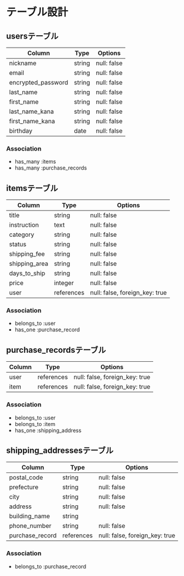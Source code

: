 # テーブル設計

## usersテーブル

| Column              | Type      | Options     |
| ------------------- | --------- | ----------- |
| nickname            | string    | null: false |
| email               | string    | null: false |
| encrypted_password  | string    | null: false |
| last_name           | string    | null: false |
| first_name          | string    | null: false |
| last_name_kana      | string    | null: false |
| first_name_kana     | string    | null: false |
| birthday            | date      | null: false |

### Association
- has_many :items
- has_many :purchase_records


## itemsテーブル

| Column              | Type         | Options                        |
| ------------------- | ------------ | ------------------------------ |
| title               | string       | null: false                    |
| instruction         | text         | null: false                    |
| category            | string       | null: false                    |
| status              | string       | null: false                    |
| shipping_fee        | string       | null: false                    |
| shipping_area       | string       | null: false                    |
| days_to_ship        | string       | null: false                    |
| price               | integer      | null: false                    |
| user                | references   | null: false, foreign_key: true |

### Association
- belongs_to :user
- has_one :purchase_record


## purchase_recordsテーブル

| Column              | Type         | Options                        |
| ------------------- | ------------ | ------------------------------ |
| user                | references   | null: false, foreign_key: true |
| item                | references   | null: false, foreign_key: true |

### Association
- belongs_to :user
- belongs_to :item
- has_one :shipping_address



## shipping_addressesテーブル

| Column              | Type         | Options                        |
| ------------------- | ------------ | ------------------------------ |
| postal_code         | string       | null: false                    |
| prefecture          | string       | null: false                    |
| city                | string       | null: false                    |
| address             | string       | null: false                    |
| building_name       | string       |                                |
| phone_number        | string       | null: false                    |
| purchase_record     | references   | null: false, foreign_key: true |

### Association
- belongs_to :purchase_record


